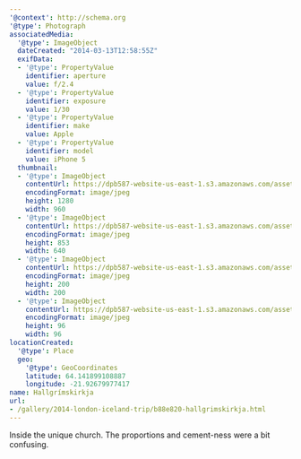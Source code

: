 ```yaml
---
'@context': http://schema.org
'@type': Photograph
associatedMedia:
  '@type': ImageObject
  dateCreated: "2014-03-13T12:58:55Z"
  exifData:
  - '@type': PropertyValue
    identifier: aperture
    value: f/2.4
  - '@type': PropertyValue
    identifier: exposure
    value: 1/30
  - '@type': PropertyValue
    identifier: make
    value: Apple
  - '@type': PropertyValue
    identifier: model
    value: iPhone 5
  thumbnail:
  - '@type': ImageObject
    contentUrl: https://dpb587-website-us-east-1.s3.amazonaws.com/asset/gallery/2014-london-iceland-trip/b88e820-hallgrimskirkja~1280.jpg
    encodingFormat: image/jpeg
    height: 1280
    width: 960
  - '@type': ImageObject
    contentUrl: https://dpb587-website-us-east-1.s3.amazonaws.com/asset/gallery/2014-london-iceland-trip/b88e820-hallgrimskirkja~640w.jpg
    encodingFormat: image/jpeg
    height: 853
    width: 640
  - '@type': ImageObject
    contentUrl: https://dpb587-website-us-east-1.s3.amazonaws.com/asset/gallery/2014-london-iceland-trip/b88e820-hallgrimskirkja~200x200.jpg
    encodingFormat: image/jpeg
    height: 200
    width: 200
  - '@type': ImageObject
    contentUrl: https://dpb587-website-us-east-1.s3.amazonaws.com/asset/gallery/2014-london-iceland-trip/b88e820-hallgrimskirkja~96x96.jpg
    encodingFormat: image/jpeg
    height: 96
    width: 96
locationCreated:
  '@type': Place
  geo:
    '@type': GeoCoordinates
    latitude: 64.141899108887
    longitude: -21.92679977417
name: Hallgrímskirkja
url:
- /gallery/2014-london-iceland-trip/b88e820-hallgrimskirkja.html
---
```


Inside the unique church. The proportions and cement-ness were a bit confusing.

